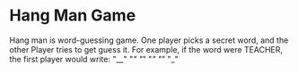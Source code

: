 # Hang Man Game

Hang man is word-guessing game. One player picks a secret word, and the other Player tries to get guess it. For example, if the word were TEACHER, the first player would write:  "__" "_" "_" "_" "_" "_" 